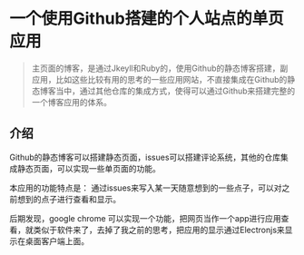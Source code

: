 # 一个使用Github搭建的个人站点的单页应用

> 主页面的博客，是通过Jkeyll和Ruby的，使用Github的静态博客搭建，副应用，比如这些比较有用的思考的一些应用网站，不直接集成在Github的静态博客当中，通过其他仓库的集成方式，使得可以通过Github来搭建完整的一个博客应用的体系。

## 介绍

Github的静态博客可以搭建静态页面，issues可以搭建评论系统，其他的仓库集成静态页面，可以实现一些单页面的功能。

本应用的功能特点是： 通过issues来写入某一天随意想到的一些点子，可以对之前想到的点子进行查看和显示。


后期发现，google chrome 可以实现一个功能，把网页当作一个app进行应用查看，就类似于软件来了，去掉了我之前的思考，把应用的显示通过Electronjs来显示在桌面客户端上面。





